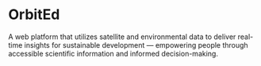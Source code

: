 # OrbitEd
A web platform that utilizes satellite and environmental data to deliver real-time insights for sustainable development — empowering people through accessible scientific information and informed decision-making.

